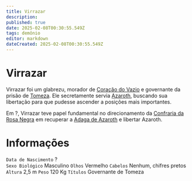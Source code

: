 ```yaml
---
title: Virrazar
description: 
published: true
date: 2025-02-08T00:30:55.549Z
tags: demônio
editor: markdown
dateCreated: 2025-02-08T00:30:55.549Z
---
```


# Virrazar
Virrazar foi um glabrezu, morador de [Coração do Vazio](/lugares/abismo/coracao-do-vazio) e governante da prisão de [Tomeza](/lugares/abismo/coracao-do-vazio/tomeza). Ele secretamente servia [Azaroth](/individuos/azaroth), buscando sua libertação para que pudesse ascender a posições mais importantes.

Em ?, Virrazar teve papel fundamental no direcionamento da [Confraria da Rosa Negra](/faccoes/faccoes-independentes/confraria-da-rosa-negra) em recuperar a [Adaga de Azaroth](/itens/adaga-de-azaroth) e libertar Azaroth.

# Informações
`Data de Nascimento` ?  
`Sexo Biológico` Masculino
`Olhos` Vermelho
`Cabelos` Nenhum, chifres pretos
`Altura` 2,5 m
`Peso` 120 Kg
`Títulos` Governante de Tomeza
